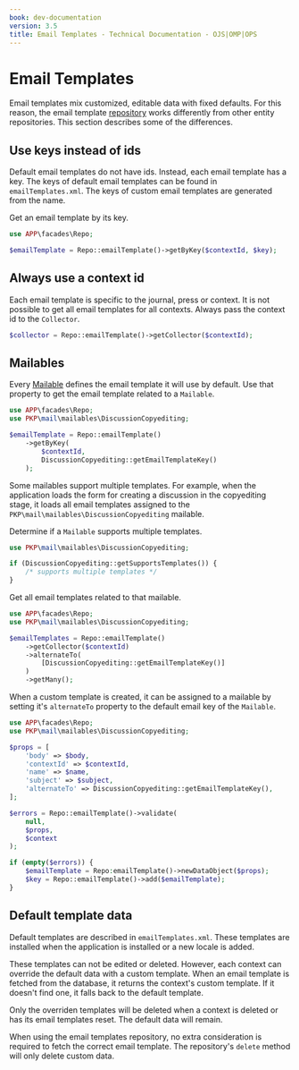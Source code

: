 ```yaml
---
book: dev-documentation
version: 3.5
title: Email Templates - Technical Documentation - OJS|OMP|OPS
---
```


# Email Templates

Email templates mix customized, editable data with fixed defaults. For this reason, the email template [repository](./architecture-repositories) works differently from other entity repositories. This section describes some of the differences.

## Use keys instead of ids

Default email templates do not have ids. Instead, each email template has a key. The keys of default email templates can be found in `emailTemplates.xml`. The keys of custom email templates are generated from the name.

Get an email template by its key.

```php
use APP\facades\Repo;

$emailTemplate = Repo::emailTemplate()->getByKey($contextId, $key);
```

## Always use a context id

Each email template is specific to the journal, press or context. It is not possible to get all email templates for all contexts. Always pass the context id to the `Collector`.

```php
$collector = Repo::emailTemplate()->getCollector($contextId);
```


## Mailables

Every [Mailable](./utilities-email.md) defines the email template it will use by default. Use that property to get the email template related to a `Mailable`.

```php
use APP\facades\Repo;
use PKP\mail\mailables\DiscussionCopyediting;

$emailTemplate = Repo::emailTemplate()
    ->getByKey(
        $contextId,
        DiscussionCopyediting::getEmailTemplateKey()
    );
```

Some mailables support multiple templates. For example, when the application loads the form for creating a discussion in the copyediting stage, it loads all email templates assigned to the `PKP\mail\mailables\DiscussionCopyediting` mailable.

Determine if a `Mailable` supports multiple templates.

```php
use PKP\mail\mailables\DiscussionCopyediting;

if (DiscussionCopyediting::getSupportsTemplates()) {
    /* supports multiple templates */
}
```

Get all email templates related to that mailable.

```php
use APP\facades\Repo;
use PKP\mail\mailables\DiscussionCopyediting;

$emailTemplates = Repo::emailTemplate()
    ->getCollector($contextId)
    ->alternateTo(
        [DiscussionCopyediting::getEmailTemplateKey()]
    )
    ->getMany();
```

When a custom template is created, it can be assigned to a mailable by setting it's `alternateTo` property to the default email key of the `Mailable`.

```php
use APP\facades\Repo;
use PKP\mail\mailables\DiscussionCopyediting;

$props = [
    'body' => $body,
    'contextId' => $contextId,
    'name' => $name,
    'subject' => $subject,
    'alternateTo' => DiscussionCopyediting::getEmailTemplateKey(),
];

$errors = Repo::emailTemplate()->validate(
    null,
    $props,
    $context
);

if (empty($errors)) {
    $emailTemplate = Repo:emailTemplate()->newDataObject($props);
    $key = Repo::emailTemplate()->add($emailTemplate);
}
```

## Default template data

Default templates are described in `emailTemplates.xml`. These templates are installed when the application is installed or a new locale is added.

These templates can not be edited or deleted. However, each context can override the default data with a custom template. When an email template is fetched from the database, it returns the context's custom template. If it doesn't find one, it falls back to the default template.

Only the overriden templates will be deleted when a context is deleted or has its email templates reset. The default data will remain.

When using the email templates repository, no extra consideration is required to fetch the correct email template. The repository's `delete` method will only delete custom data.
